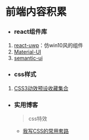 # 前端内容积累

* ### react组件库

1. [react-uwp](https://www.react-uwp.com/)：仿win10风的组件
2. [Material-UI](<https://material-ui.com/>)
3. [semantic-ui](<https://1.semantic-ui.com/>)

- ### css样式

1. [CSS3动效预设收藏集合](<https://anicollection.github.io/#/>)

- ### 实用博客

  > css特效

     - [我写CSS的常用套路](<https://juejin.im/post/5e070cd9f265da33f8653f00>)

